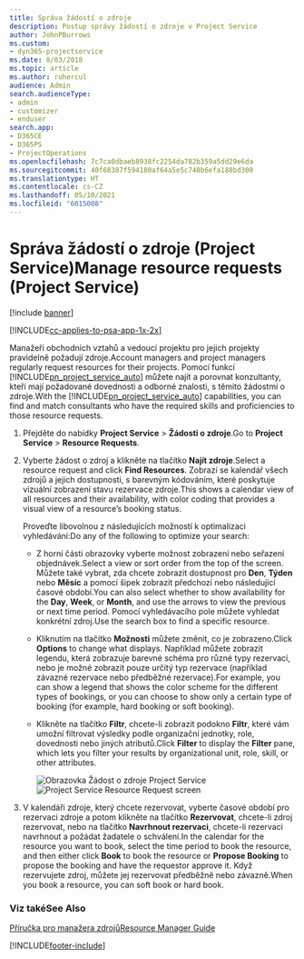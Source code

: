 ```yaml
---
title: Správa žádostí o zdroje
description: Postup správy žádostí o zdroje v Project Service
author: JohnPBurrows
ms.custom:
- dyn365-projectservice
ms.date: 8/03/2018
ms.topic: article
ms.author: ruhercul
audience: Admin
search.audienceType:
- admin
- customizer
- enduser
search.app:
- D365CE
- D365PS
- ProjectOperations
ms.openlocfilehash: 7c7ca0dbaeb8938fc2254da782b359a5dd29e6da
ms.sourcegitcommit: 40f68387f594180af64a5e5c748b6efa188bd300
ms.translationtype: HT
ms.contentlocale: cs-CZ
ms.lasthandoff: 05/10/2021
ms.locfileid: "6015008"
---
```

# <a name="manage-resource-requests-project-service"></a><span data-ttu-id="4a4d3-103">Správa žádostí o zdroje (Project Service)</span><span class="sxs-lookup"><span data-stu-id="4a4d3-103">Manage resource requests (Project Service)</span></span>

[!include [banner](../includes/psa-now-project-operations.md)]

[!INCLUDE[cc-applies-to-psa-app-1x-2x](../includes/cc-applies-to-psa-app-1x-2x.md)]

<span data-ttu-id="4a4d3-104">Manažeři obchodních vztahů a vedoucí projektu pro jejich projekty pravidelně požadují zdroje.</span><span class="sxs-lookup"><span data-stu-id="4a4d3-104">Account managers and project managers regularly request resources for their projects.</span></span> <span data-ttu-id="4a4d3-105">Pomocí funkcí [!INCLUDE[pn_project_service_auto](../includes/pn-project-service-auto.md)] můžete najít a porovnat konzultanty, kteří mají požadované dovednosti a odborné znalosti, s těmito žádostmi o zdroje.</span><span class="sxs-lookup"><span data-stu-id="4a4d3-105">With the [!INCLUDE[pn_project_service_auto](../includes/pn-project-service-auto.md)] capabilities, you can find and match consultants who have the required skills and proficiencies to those resource requests.</span></span>  
  
1. <span data-ttu-id="4a4d3-106">Přejděte do nabídky **Project Service** > **Žádosti o zdroje**.</span><span class="sxs-lookup"><span data-stu-id="4a4d3-106">Go to **Project Service** > **Resource Requests**.</span></span>  
  
2. <span data-ttu-id="4a4d3-107">Vyberte žádost o zdroj a klikněte na tlačítko **Najít zdroje**.</span><span class="sxs-lookup"><span data-stu-id="4a4d3-107">Select a resource request and click **Find Resources**.</span></span> <span data-ttu-id="4a4d3-108">Zobrazí se kalendář všech zdrojů a jejich dostupnosti, s barevným kódováním, které poskytuje vizuální zobrazení stavu rezervace zdroje.</span><span class="sxs-lookup"><span data-stu-id="4a4d3-108">This shows a calendar view of all resources and their availability, with color coding that provides a visual view of a resource’s booking status.</span></span>  
  
    <span data-ttu-id="4a4d3-109">Proveďte libovolnou z následujících možností k optimalizaci vyhledávání:</span><span class="sxs-lookup"><span data-stu-id="4a4d3-109">Do any of the following to optimize your search:</span></span>  
  
   -   <span data-ttu-id="4a4d3-110">Z horní části obrazovky vyberte možnost zobrazení nebo seřazení objednávek.</span><span class="sxs-lookup"><span data-stu-id="4a4d3-110">Select a view or sort order from the top of the screen.</span></span> <span data-ttu-id="4a4d3-111">Můžete také vybrat, zda chcete zobrazit dostupnost pro **Den**, **Týden** nebo **Měsíc** a pomocí šipek zobrazit předchozí nebo následující časové období.</span><span class="sxs-lookup"><span data-stu-id="4a4d3-111">You can also select whether to show availability for the **Day**, **Week**, or **Month**, and use the arrows to view the previous or next time period.</span></span> <span data-ttu-id="4a4d3-112">Pomocí vyhledávacího pole můžete vyhledat konkrétní zdroj.</span><span class="sxs-lookup"><span data-stu-id="4a4d3-112">Use the search box to find a specific resource.</span></span>  
  
   -   <span data-ttu-id="4a4d3-113">Kliknutím na tlačítko **Možnosti** můžete změnit, co je zobrazeno.</span><span class="sxs-lookup"><span data-stu-id="4a4d3-113">Click **Options** to change what displays.</span></span> <span data-ttu-id="4a4d3-114">Například můžete zobrazit legendu, která zobrazuje barevné schéma pro různé typy rezervací, nebo je možné zobrazit pouze určitý typ rezervace (například závazné rezervace nebo předběžné rezervace).</span><span class="sxs-lookup"><span data-stu-id="4a4d3-114">For example, you can show a legend that shows the color scheme for the different types of bookings, or you can choose to show only a certain type of booking (for example, hard booking or soft booking).</span></span>  
  
   -   <span data-ttu-id="4a4d3-115">Klikněte na tlačítko **Filtr**, chcete-li zobrazit podokno **Filtr**, které vám umožní filtrovat výsledky podle organizační jednotky, role, dovednosti nebo jiných atributů.</span><span class="sxs-lookup"><span data-stu-id="4a4d3-115">Click **Filter** to display the **Filter** pane, which lets you filter your results by organizational unit, role, skill, or other attributes.</span></span>  
  
       <span data-ttu-id="4a4d3-116">![Obrazovka Žádost o zdroje Project Service](../psa/media/project-service-resource-request-screen.png "Obrazovka Žádost o zdroje Project Service")</span><span class="sxs-lookup"><span data-stu-id="4a4d3-116">![Project Service Resource Request screen](../psa/media/project-service-resource-request-screen.png "Project Service Resource Request screen")</span></span>  
  
3. <span data-ttu-id="4a4d3-117">V kalendáři zdroje, který chcete rezervovat, vyberte časové období pro rezervaci zdroje a potom klikněte na tlačítko **Rezervovat**, chcete-li zdroj rezervovat, nebo na tlačítko **Navrhnout rezervaci**, chcete-li rezervaci navrhnout a požádat žadatele o schválení.</span><span class="sxs-lookup"><span data-stu-id="4a4d3-117">In the calendar for the resource you want to book, select the time period to book the resource, and then either click **Book** to book the resource or **Propose Booking** to propose the booking and have the requestor approve it.</span></span> <span data-ttu-id="4a4d3-118">Když rezervujete zdroj, můžete jej rezervovat předběžně nebo závazně.</span><span class="sxs-lookup"><span data-stu-id="4a4d3-118">When you book a resource, you can soft book or hard book.</span></span>  
  
### <a name="see-also"></a><span data-ttu-id="4a4d3-119">Viz také</span><span class="sxs-lookup"><span data-stu-id="4a4d3-119">See Also</span></span>  
 [<span data-ttu-id="4a4d3-120">Příručka pro manažera zdrojů</span><span class="sxs-lookup"><span data-stu-id="4a4d3-120">Resource Manager Guide</span></span>](../psa/resource-manager-guide.md)


[!INCLUDE[footer-include](../includes/footer-banner.md)]